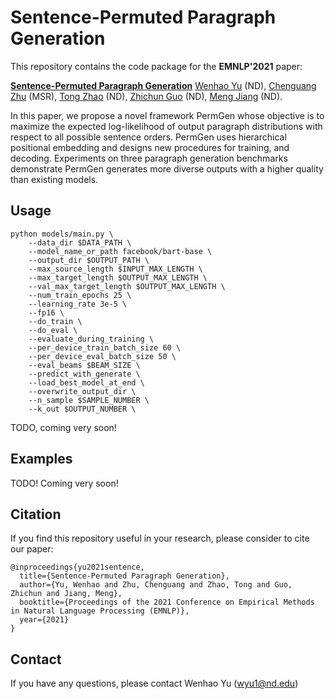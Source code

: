 # Sentence-Permuted Paragraph Generation

This repository contains the code package for the **EMNLP'2021** paper:

**[Sentence-Permuted Paragraph Generation](https://arxiv.org/pdf/2104.07228.pdf)** [Wenhao Yu](https://wyu97.github.io/) (ND), [Chenguang Zhu](https://www.microsoft.com/en-us/research/people/chezhu/) (MSR), [Tong Zhao](https://tzhao.io/) (ND), [Zhichun Guo](https://scholar.google.com/citations?user=BOFfWR0AAAAJ&hl=en&oi=ao) (ND), [Meng Jiang](http://meng-jiang.com/) (ND).

In this paper, we propose a novel framework PermGen whose objective is to maximize the expected log-likelihood of output paragraph distributions with respect to all possible sentence orders. PermGen uses hierarchical positional embedding and designs new procedures for training, and decoding. Experiments on three paragraph generation benchmarks demonstrate PermGen generates more diverse outputs with a higher quality than existing models.

## Usage 

```
python models/main.py \
    --data_dir $DATA_PATH \
    --model_name_or_path facebook/bart-base \
    --output_dir $OUTPUT_PATH \
    --max_source_length $INPUT_MAX_LENGTH \
    --max_target_length $OUTPUT_MAX_LENGTH \
    --val_max_target_length $OUTPUT_MAX_LENGTH \
    --num_train_epochs 25 \
    --learning_rate 3e-5 \
    --fp16 \
    --do_train \
    --do_eval \
    --evaluate_during_training \
    --per_device_train_batch_size 60 \
    --per_device_eval_batch_size 50 \
    --eval_beams $BEAM_SIZE \
    --predict_with_generate \
    --load_best_model_at_end \
    --overwrite_output_dir \
    --n_sample $SAMPLE_NUMBER \
    --k_out $OUTPUT_NUMBER \
```

TODO, coming very soon!

## Examples

TODO! Coming very soon!


## Citation
If you find this repository useful in your research, please consider to cite our paper:

```
@inproceedings{yu2021sentence,
  title={Sentence-Permuted Paragraph Generation},
  author={Yu, Wenhao and Zhu, Chenguang and Zhao, Tong and Guo, Zhichun and Jiang, Meng},
  booktitle={Proceedings of the 2021 Conference on Empirical Methods in Natural Language Processing (EMNLP)},
  year={2021}
}
```

## Contact
If you have any questions, please contact Wenhao Yu (wyu1@nd.edu)
